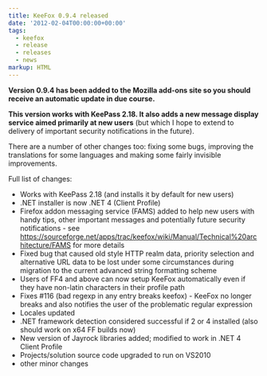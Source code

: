 ```yaml
---
title: KeeFox 0.9.4 released
date: '2012-02-04T00:00:00+00:00'
tags:
  - keefox
  - release
  - releases
  - news
markup: HTML
---
```

<p><strong>Version 0.9.4 has been added to the Mozilla add-ons site so you should receive an automatic update in due course.</strong>
</p>
<p><strong>This version works with KeePass 2.18. It also adds a new message display service aimed primarily at new users</strong> (but which I hope to extend to delivery of important security notifications in the future).&nbsp;
</p>
<p>There are a number of other changes too: fixing some bugs, improving  the translations for some languages and making some fairly invisible  improvements.
</p>
<p>Full list of changes:</p>
<p><ul><li>Works with KeePass 2.18 (and installs it by default for new users) 	</li><li>.NET installer is now .NET 4 (Client Profile) 	</li><li>Firefox addon messaging service (FAMS) added to help new users with  handy tips, other important messages and potentially future security  notifications - see <a href="https://sourceforge.net/apps/trac/keefox/wiki/Manual/Technical%20architecture/FAMS" title="Go to https://sourceforge.net/apps/trac/keefox/wiki/Manual/Technical%20architecture/FAMS" target="_blank" class="externlink">https://sourceforge.net/apps/trac/keefox/wiki/Manual/Technical%20architecture/FAMS</a> for more details 	</li><li>Fixed bug that caused old style HTTP realm data, priority selection  and alternative URL data to be lost under some circumstances during  migration to the current advanced string formatting scheme 	</li><li>Users of FF4 and above can now setup KeeFox automatically even if they have non-latin characters in their profile path 	</li><li>Fixes #116 (bad regexp in any entry breaks keefox) - KeeFox no  longer breaks and also notifies the user of the problematic regular  expression 	</li><li>Locales updated 	</li><li>.NET framework detection considered successful if 2 or 4 installed (also should work on x64 FF builds now) 	</li><li>New version of Jayrock libraries added; modified to work in .NET 4 Client Profile 	</li><li>Projects/solution source code upgraded to run on VS2010 	</li><li>other minor changes </li></ul></p>
